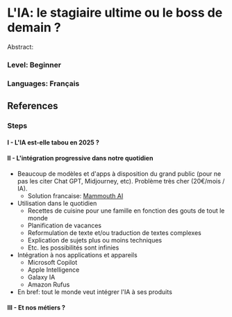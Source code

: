 # L'IA: le stagiaire ultime ou le boss de demain ?
Abstract: 

### Level: Beginner
### Languages: Français
## References
### Steps
#### I - L'IA est-elle tabou en 2025 ?
#### II - L'intégration progressive dans notre quotidien
- Beaucoup de modèles et d'apps à disposition du grand public (pour ne pas les citer Chat GPT, Midjourney, etc). Problème très cher (20€/mois / IA). 
	- Solution francaise: [Mammouth AI](https://mammouth.ai/")
- Utilisation dans le quotidien
	- Recettes de cuisine pour une famille en fonction des gouts de tout le monde
	- Planification de vacances
	- Reformulation de texte et/ou traduction de textes complexes
	- Explication de sujets plus ou moins techniques
	- Etc. les possibilités sont infinies
- Intégration à nos applications et appareils
	- Microsoft Copilot
	- Apple Intelligence
	- Galaxy IA
	- Amazon Rufus
- En bref: tout le monde veut intégrer l'IA à ses produits
#### III - Et nos métiers ? 

